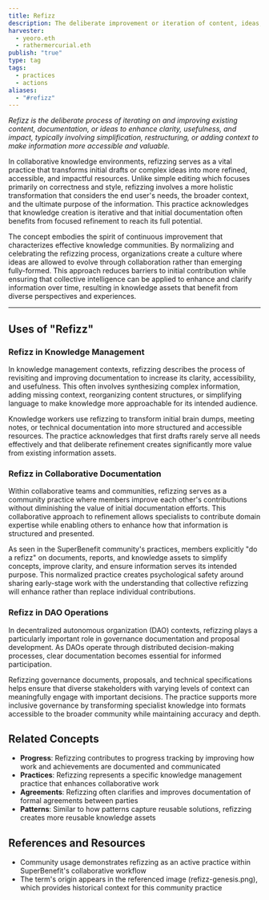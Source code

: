 ```yaml
---
title: Refizz
description: The deliberate improvement or iteration of content, ideas, or documentation to enhance clarity, usefulness, and impact.
harvester:
  - yeoro.eth
  - rathermercurial.eth
publish: "true"
type: tag
tags:
  - practices
  - actions
aliases:
  - "#refizz"
---
```


_Refizz is the deliberate process of iterating on and improving existing content, documentation, or ideas to enhance clarity, usefulness, and impact, typically involving simplification, restructuring, or adding context to make information more accessible and valuable._

In collaborative knowledge environments, refizzing serves as a vital practice that transforms initial drafts or complex ideas into more refined, accessible, and impactful resources. Unlike simple editing which focuses primarily on correctness and style, refizzing involves a more holistic transformation that considers the end user's needs, the broader context, and the ultimate purpose of the information. This practice acknowledges that knowledge creation is iterative and that initial documentation often benefits from focused refinement to reach its full potential.

The concept embodies the spirit of continuous improvement that characterizes effective knowledge communities. By normalizing and celebrating the refizzing process, organizations create a culture where ideas are allowed to evolve through collaboration rather than emerging fully-formed. This approach reduces barriers to initial contribution while ensuring that collective intelligence can be applied to enhance and clarify information over time, resulting in knowledge assets that benefit from diverse perspectives and experiences.

---

## Uses of "Refizz"

### Refizz in Knowledge Management

In knowledge management contexts, refizzing describes the process of revisiting and improving documentation to increase its clarity, accessibility, and usefulness. This often involves synthesizing complex information, adding missing context, reorganizing content structures, or simplifying language to make knowledge more approachable for its intended audience.

Knowledge workers use refizzing to transform initial brain dumps, meeting notes, or technical documentation into more structured and accessible resources. The practice acknowledges that first drafts rarely serve all needs effectively and that deliberate refinement creates significantly more value from existing information assets.

### Refizz in Collaborative Documentation

Within collaborative teams and communities, refizzing serves as a community practice where members improve each other's contributions without diminishing the value of initial documentation efforts. This collaborative approach to refinement allows specialists to contribute domain expertise while enabling others to enhance how that information is structured and presented.

As seen in the SuperBenefit community's practices, members explicitly "do a refizz" on documents, reports, and knowledge assets to simplify concepts, improve clarity, and ensure information serves its intended purpose. This normalized practice creates psychological safety around sharing early-stage work with the understanding that collective refizzing will enhance rather than replace individual contributions.

### Refizz in DAO Operations

In decentralized autonomous organization (DAO) contexts, refizzing plays a particularly important role in governance documentation and proposal development. As DAOs operate through distributed decision-making processes, clear documentation becomes essential for informed participation.

Refizzing governance documents, proposals, and technical specifications helps ensure that diverse stakeholders with varying levels of context can meaningfully engage with important decisions. The practice supports more inclusive governance by transforming specialist knowledge into formats accessible to the broader community while maintaining accuracy and depth.

## Related Concepts

- **Progress**: Refizzing contributes to progress tracking by improving how work and achievements are documented and communicated
- **Practices**: Refizzing represents a specific knowledge management practice that enhances collaborative work
- **Agreements**: Refizzing often clarifies and improves documentation of formal agreements between parties
- **Patterns**: Similar to how patterns capture reusable solutions, refizzing creates more reusable knowledge assets

## References and Resources

- Community usage demonstrates refizzing as an active practice within SuperBenefit's collaborative workflow
- The term's origin appears in the referenced image (refizz-genesis.png), which provides historical context for this community practice